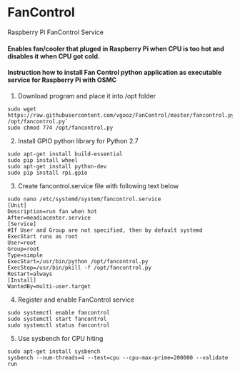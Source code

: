# FanControl
Raspberry Pi FanControl Service

#### Enables fan/cooler that pluged in Raspberry Pi when CPU is too hot and disables it when CPU got cold.

#### Instruction how to install Fan Control python application as executable service for Raspberry Pi with OSMC

1. Download program and place it into /opt folder
```
sudo wget https://raw.githubusercontent.com/vgooz/FanControl/master/fancontrol.py /opt/fancontrol.py`
sudo chmod 774 /opt/fancontrol.py
```
2. Install GPIO python library for Python 2.7
```
sudo apt-get install build-essential
sudo pip install wheel
sudo apt-get install python-dev
sudo pip install rpi.gpio
```
3. Create fancontrol.service file with following text below
```
sudo nano /etc/systemd/system/fancontrol.service
[Unit]
Description=run fan when hot
After=meadiacenter.service
[Service]
#If User and Group are not specified, then by default systemd ExecStart runs as root
User=root
Group=root
Type=simple
ExecStart=/usr/bin/python /opt/fancontrol.py
ExecStop=/usr/bin/pkill -f /opt/fancontrol.py
Restart=always
[Install]
WantedBy=multi-user.target
```
4. Register and enable FanControl service
```
sudo systemctl enable fancontrol
sudo systemctl start fancontrol
sudo systemctl status fancontrol
```
5. Use sysbench for CPU hiting
```
sudo apt-get install sysbench
sysbench --num-threads=4 --test=cpu --cpu-max-prime=200000 --validate run
```
